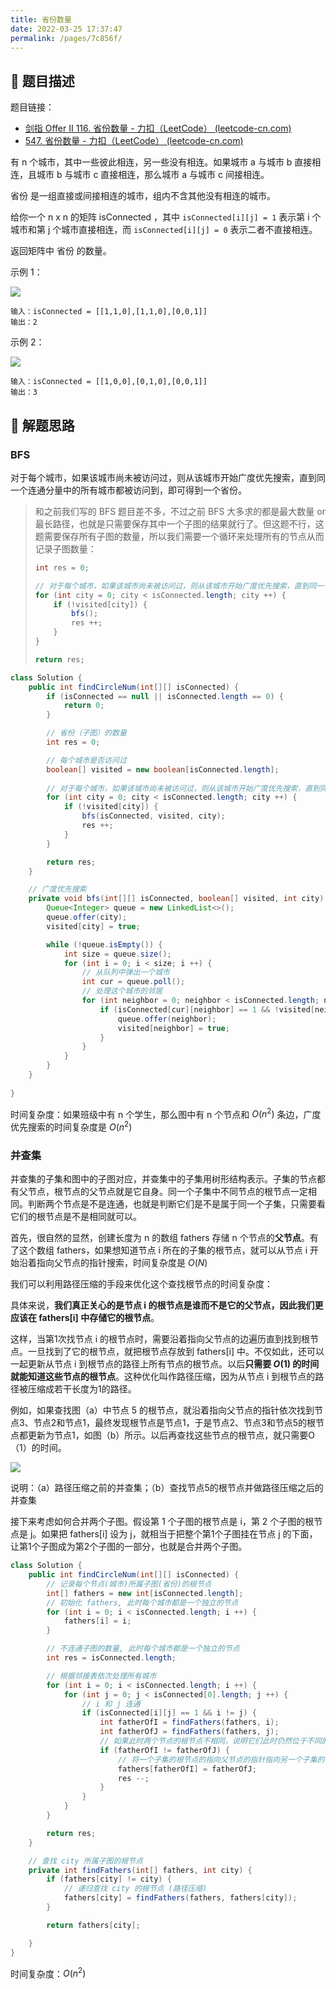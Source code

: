 ```yaml
---
title: 省份数量
date: 2022-03-25 17:37:47
permalink: /pages/7c856f/
---
```

## 📃 题目描述

题目链接：

- [剑指 Offer II 116. 省份数量 - 力扣（LeetCode） (leetcode-cn.com)](https://leetcode-cn.com/problems/bLyHh0/)
- [547. 省份数量 - 力扣（LeetCode） (leetcode-cn.com)](https://leetcode-cn.com/problems/number-of-provinces/)

有 n 个城市，其中一些彼此相连，另一些没有相连。如果城市 a 与城市 b 直接相连，且城市 b 与城市 c 直接相连，那么城市 a 与城市 c 间接相连。

省份 是一组直接或间接相连的城市，组内不含其他没有相连的城市。

给你一个 n x n 的矩阵 isConnected ，其中 `isConnected[i][j] = 1` 表示第 i 个城市和第 j 个城市直接相连，而 `isConnected[i][j] = 0` 表示二者不直接相连。

返回矩阵中 省份 的数量。

示例 1：

![](https://assets.leetcode.com/uploads/2020/12/24/graph1.jpg)

```
输入：isConnected = [[1,1,0],[1,1,0],[0,0,1]]
输出：2
```

示例 2：

![](https://assets.leetcode.com/uploads/2020/12/24/graph2.jpg)

```
输入：isConnected = [[1,0,0],[0,1,0],[0,0,1]]
输出：3
```



## 🔔 解题思路

### BFS

对于每个城市，如果该城市尚未被访问过，则从该城市开始广度优先搜索，直到同一个连通分量中的所有城市都被访问到，即可得到一个省份。

> 和之前我们写的 BFS 题目差不多，不过之前 BFS 大多求的都是最大数量 or 最长路径，也就是只需要保存其中一个子图的结果就行了。但这题不行，这题需要保存所有子图的数量，所以我们需要一个循环来处理所有的节点从而记录子图数量：
>
> ```java
> int res = 0;
> 
> // 对于每个城市，如果该城市尚未被访问过，则从该城市开始广度优先搜索，直到同一个连通分量中的所有城市都被访问到，即可得到一个省份
> for (int city = 0; city < isConnected.length; city ++) {
>     if (!visited[city]) {
>         bfs();
>         res ++;
>     }
> }
> 
> return res;
> ```
>
> 


```java
class Solution {
    public int findCircleNum(int[][] isConnected) {
        if (isConnected == null || isConnected.length == 0) {
            return 0;
        }

        // 省份（子图）的数量
        int res = 0;

        // 每个城市是否访问过
        boolean[] visited = new boolean[isConnected.length];
		
        // 对于每个城市，如果该城市尚未被访问过，则从该城市开始广度优先搜索，直到同一个连通分量中的所有城市都被访问到，即可得到一个省份
        for (int city = 0; city < isConnected.length; city ++) {
            if (!visited[city]) {
                bfs(isConnected, visited, city);
                res ++;
            }
        }

        return res;
    }

    // 广度优先搜索
    private void bfs(int[][] isConnected, boolean[] visited, int city) {
        Queue<Integer> queue = new LinkedList<>();
        queue.offer(city);
        visited[city] = true;

        while (!queue.isEmpty()) {
            int size = queue.size();
            for (int i = 0; i < size; i ++) {
                // 从队列中弹出一个城市
                int cur = queue.poll();
                // 处理这个城市的邻居
                for (int neighbor = 0; neighbor < isConnected.length; neighbor ++) {
                    if (isConnected[cur][neighbor] == 1 && !visited[neighbor]) {
                        queue.offer(neighbor);
                        visited[neighbor] = true;
                    }
                }
            }
        }
    }
    
}
```

时间复杂度：如果班级中有 n 个学生，那么图中有 n 个节点和 $O(n^2)$ 条边，广度优先搜索的时间复杂度是 $O(n^2)$

### 并查集

并查集的子集和图中的子图对应，并查集中的子集用树形结构表示。子集的节点都有父节点，根节点的父节点就是它自身。同一个子集中不同节点的根节点一定相同。判断两个节点是不是连通，也就是判断它们是不是属于同一个子集，只需要看它们的根节点是不是相同就可以。

首先，很自然的显然，创建长度为 n 的数组 fathers 存储 n 个节点的**父节点**。有了这个数组 fathers，如果想知道节点 i 所在的子集的根节点，就可以从节点 i 开始沿着指向父节点的指针搜索，时间复杂度是 $O(N)$

我们可以利用路径压缩的手段来优化这个查找根节点的时间复杂度：

具体来说，**我们真正关心的是节点 i 的根节点是谁而不是它的父节点，因此我们更应该在 fathers[i] 中存储它的根节点**。

这样，当第1次找节点 i 的根节点时，需要沿着指向父节点的边遍历直到找到根节点。一旦找到了它的根节点，就把根节点存放到 fathers[i] 中。不仅如此，还可以一起更新从节点 i 到根节点的路径上所有节点的根节点。以后**只需要 $O(1)$ 的时间就能知道这些节点的根节点**。这种优化叫作路径压缩，因为从节点 i 到根节点的路径被压缩成若干长度为1的路径。

例如，如果查找图（a）中节点 5 的根节点，就沿着指向父节点的指针依次找到节点3、节点2和节点1，最终发现根节点是节点1，于是节点2、节点3和节点5的根节点都更新为节点1，如图（b）所示。以后再查找这些节点的根节点，就只需要O（1）的时间。

![](https://staticcdn1-5.umiwi.com/epms_ebook/21a6630e0c9e324708a1f084f839e529.jpg?x-oss-process=image/resize,w_1707,m_lfit)

说明：（a）路径压缩之前的并查集；（b）查找节点5的根节点并做路径压缩之后的并查集

接下来考虑如何合并两个子图。假设第 1 个子图的根节点是 i，第 2 个子图的根节点是 j。如果把 fathers[i] 设为 j，就相当于把整个第1个子图挂在节点 j 的下面，让第1个子图成为第2个子图的一部分，也就是合并两个子图。

```java
class Solution {
    public int findCircleNum(int[][] isConnected) {
        // 记录每个节点(城市)所属子图(省份)的根节点
        int[] fathers = new int[isConnected.length];
        // 初始化 fathers, 此时每个城市都是一个独立的节点
        for (int i = 0; i < isConnected.length; i ++) {
            fathers[i] = i;
        }

        // 不连通子图的数量, 此时每个城市都是一个独立的节点
        int res = isConnected.length;

        // 根据邻接表依次处理所有城市
        for (int i = 0; i < isConnected.length; i ++) {
            for (int j = 0; j < isConnected[0].length; j ++) {
                // i 和 j 连通
                if (isConnected[i][j] == 1 && i != j) {
                    int fatherOfI = findFathers(fathers, i);
                    int fatherOfJ = findFathers(fathers, j);
                    // 如果此时两个节点的根节点不相同，说明它们此时仍然位于不同的子集中，需要进行合并
                    if (fatherOfI != fatherOfJ) {
                        // 将一个子集的根节点的指向父节点的指针指向另一个子集的根节点，这就合并了两个子集
                        fathers[fatherOfI] = fatherOfJ;
                        res --;
                    }
                }
            }
        }

        return res;
    }

    // 查找 city 所属子图的根节点
    private int findFathers(int[] fathers, int city) {
        if (fathers[city] != city) {
            // 递归查找 city 的根节点 (路径压缩)
            fathers[city] = findFathers(fathers, fathers[city]);
        }

        return fathers[city];

    }
}
```

时间复杂度：$O(n^2)$



